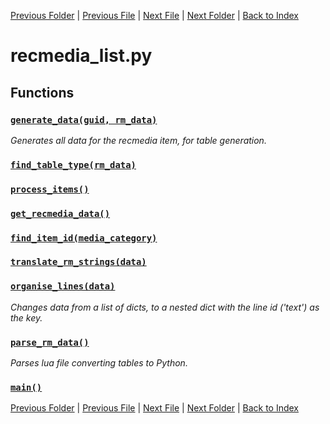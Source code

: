 [Previous Folder](../items/item_article.md) | [Previous File](literature_list.md) | [Next File](weapon_list.md) | [Next Folder](../objects/components.md) | [Back to Index](../../index.md)

# recmedia_list.py

## Functions

### [`generate_data(guid, rm_data)`](https://github.com/Vaileasys/pz-wiki_parser/blob/main/scripts/lists/recmedia_list.py#L16)

_Generates all data for the recmedia item, for table generation._
### [`find_table_type(rm_data)`](https://github.com/Vaileasys/pz-wiki_parser/blob/main/scripts/lists/recmedia_list.py#L111)
### [`process_items()`](https://github.com/Vaileasys/pz-wiki_parser/blob/main/scripts/lists/recmedia_list.py#L129)
### [`get_recmedia_data()`](https://github.com/Vaileasys/pz-wiki_parser/blob/main/scripts/lists/recmedia_list.py#L148)
### [`find_item_id(media_category)`](https://github.com/Vaileasys/pz-wiki_parser/blob/main/scripts/lists/recmedia_list.py#L154)
### [`translate_rm_strings(data)`](https://github.com/Vaileasys/pz-wiki_parser/blob/main/scripts/lists/recmedia_list.py#L163)
### [`organise_lines(data)`](https://github.com/Vaileasys/pz-wiki_parser/blob/main/scripts/lists/recmedia_list.py#L177)

_Changes data from a list of dicts, to a nested dict with the line id ('text') as the key._
### [`parse_rm_data()`](https://github.com/Vaileasys/pz-wiki_parser/blob/main/scripts/lists/recmedia_list.py#L186)

_Parses lua file converting tables to Python._
### [`main()`](https://github.com/Vaileasys/pz-wiki_parser/blob/main/scripts/lists/recmedia_list.py#L195)


[Previous Folder](../items/item_article.md) | [Previous File](literature_list.md) | [Next File](weapon_list.md) | [Next Folder](../objects/components.md) | [Back to Index](../../index.md)
